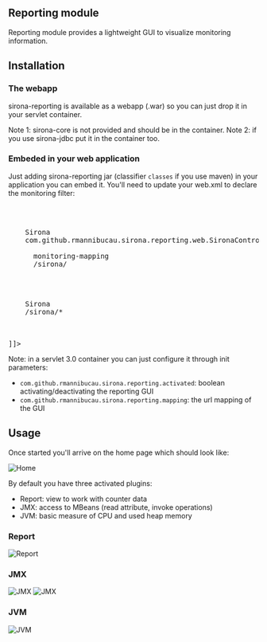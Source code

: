 <!---
Licensed to the Apache Software Foundation (ASF) under one
or more contributor license agreements.  See the NOTICE file
distributed with this work for additional information
regarding copyright ownership.  The ASF licenses this file
to you under the Apache License, Version 2.0 (the
"License"); you may not use this file except in compliance
with the License.  You may obtain a copy of the License at

  http://www.apache.org/licenses/LICENSE-2.0

Unless required by applicable law or agreed to in writing,
software distributed under the License is distributed on an
"AS IS" BASIS, WITHOUT WARRANTIES OR CONDITIONS OF ANY
KIND, either express or implied.  See the License for the
specific language governing permissions and limitations
under the License.
-->
## Reporting module

Reporting module provides a lightweight GUI to visualize monitoring information.

## Installation
### The webapp

sirona-reporting is available as a webapp (.war) so you can just drop it in your servlet container.

Note 1: sirona-core is not provided and should be in the container.
Note 2: if you use sirona-jdbc put it in the container too.

### Embeded in your web application

Just adding sirona-reporting jar (classifier `classes` if you use maven) in your application
you can embed it. You'll need to update your web.xml to declare the monitoring filter:

<pre class="prettyprint linenums"><![CDATA[
<web-app xmlns="http://java.sun.com/xml/ns/javaee"
         xmlns:xsi="http://www.w3.org/2001/XMLSchema-instance"
         xsi:schemaLocation="http://java.sun.com/xml/ns/javaee http://java.sun.com/xml/ns/javaee/web-app_2_5.xsd"
         version="2.5">

  <filter>
    <filter-name>Sirona</filter-name>
    <filter-class>com.github.rmannibucau.sirona.reporting.web.SironaController</filter-class>
    <init-param> <!-- should match your filter mapping base -->
      <param-name>monitoring-mapping</param-name>
      <param-value>/sirona/</param-value>
    </init-param>
  </filter>

  <filter-mapping>
    <filter-name>Sirona</filter-name>
    <url-pattern>/sirona/*</url-pattern>
  </filter-mapping>

</web-app>
]]></pre>

Note: in a servlet 3.0 container you can just configure it through init parameters:

* `com.github.rmannibucau.sirona.reporting.activated`: boolean activating/deactivating the reporting GUI
* `com.github.rmannibucau.sirona.reporting.mapping`: the url mapping of the GUI

## Usage

Once started you'll arrive on the home page which should look like:

![Home](images/gui/home.png)

By default you have three activated plugins:

* Report: view to work with counter data
* JMX: access to MBeans (read attribute, invoke operations)
* JVM: basic measure of CPU and used heap memory

### Report

![Report](images/gui/report.png)

### JMX

![JMX](images/gui/mbean-attributes.png)
![JMX](images/gui/mbean-operations.png)

### JVM

![JVM](images/gui/jvm.png)
